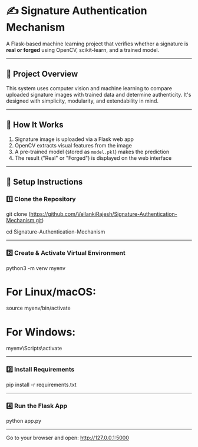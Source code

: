 # ✍️ Signature Authentication Mechanism

A Flask-based machine learning project that verifies whether a signature is **real or forged** using OpenCV, scikit-learn, and a trained model.

---

## 🚀 Project Overview

This system uses computer vision and machine learning to compare uploaded signature images with trained data and determine authenticity. It's designed with simplicity, modularity, and extendability in mind.

---

## 🧠 How It Works

1. Signature image is uploaded via a Flask web app
2. OpenCV extracts visual features from the image
3. A pre-trained model (stored as `model.pkl`) makes the prediction
4. The result ("Real" or "Forged") is displayed on the web interface

---

## 🔧 Setup Instructions

### 1️⃣ Clone the Repository

git clone (https://github.com/VellankiRajesh/Signature-Authentication-Mechanism.git)

cd Signature-Authentication-Mechanism

---

### 2️⃣ Create & Activate Virtual Environment

python3 -m venv myenv

# For Linux/macOS:
source myenv/bin/activate

# For Windows:
myenv\Scripts\activate

---

### 3️⃣ Install Requirements

pip install -r requirements.txt

---

### 4️⃣ Run the Flask App

python app.py

---

Go to your browser and open:
http://127.0.0.1:5000




